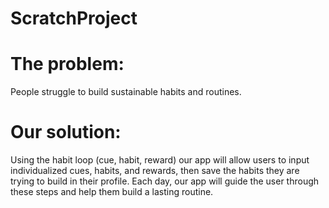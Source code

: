 # ScratchProject

# The problem: 
People struggle to build sustainable habits and routines.

# Our solution: 
Using the habit loop (cue, habit, reward) our app will allow users to input individualized cues, habits, and rewards, then save the habits they are trying to build in their profile. Each day, our app will guide the user through these steps and help them build a lasting routine. 


